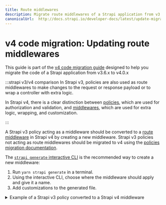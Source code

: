 ```yaml
---
title: Route middlewares 
description: Migrate route middlewares of a Strapi application from v3.6.x to v4.0.x
canonicalUrl:  http://docs.strapi.io/developer-docs/latest/update-migration-guides/migration-guides/v4/code/backend/routes.html
---
```


# v4 code migration: Updating route middlewares

This guide is part of the [v4 code migration guide](/dev-docs/migration/v3-to-v4/code-migration.md) designed to help you migrate the code of a Strapi application from v3.6.x to v4.0.x

:::strapi v3/v4 comparison
In Strapi v3, policies are also used as route middlewares to make changes to the request or response payload or to wrap a controller with extra logic.

In Strapi v4, there is a clear distinction between [policies](/dev-docs/backend-customization/policies#implementation), which are used for authorization and validation, and [middlewares](/dev-docs/backend-customization/middlewares), which are used for extra logic, wrapping, and customization.

:::

A Strapi v3 policy acting as a middleware should be converted to a [route middleware](/dev-docs/backend-customization/routes#middlewares) in Strapi v4 by creating a new middleware. Strapi v3 policies not acting as route middlewares should be migrated to v4 using the [policies migration documentation](/dev-docs/migration/v3-to-v4/code/policies).

The [`strapi generate` interactive CLI](/dev-docs/cli#strapi-generate) is the recommended way to create a new middleware:

1. Run `yarn strapi generate` in a terminal.
2. Using the interactive CLI, choose where the middleware should apply and give it a name.
3. Add customizations to the generated file.

<details>
<summary> Example of a Strapi v3 policy converted to a Strapi v4 middleware</summary>

The following Strapi v3 policy acts as a middleware:

```js title="path: ./api/api-name/config/policies/my-policy.js"

module.exports = async (ctx, next) => {
  const start = Date.now();

  await next();

  const delta = Math.ceil(Date.now() - start);
  ctx.set('X-Response-Time', delta + 'ms');
};
```

It should be converted to a Strapi v4 middleware using the following code:

```jsx title="path: ./src/api/api-name/middlewares/my-middleware.js"

module.exports = (config, { strapi }) => {
  return async (ctx, next) => {
    const start = Date.now();

    await next();

    const delta = Math.ceil(Date.now() - start);
    ctx.set('X-Response-Time', delta + 'ms');
  };
};
```

</details>
